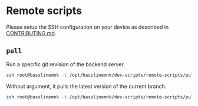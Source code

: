 # Remote scripts

Please setup the SSH configuration on your device as described in [CONTRIBUTING.md](../../CONTRIBUTING.md).

## `pull`

Run a specific git revision of the backend server.

```bash
ssh root@basslinemnk -t /opt/basslinemnk/dev-scripts/remote-scripts/pull origin/my-branch
```

Without argument, it pulls the latest version of the current branch.

```bash
ssh root@basslinemnk -t /opt/basslinemnk/dev-scripts/remote-scripts/pull
```
